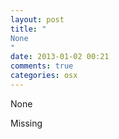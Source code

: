 ```yaml
---
layout: post
title: "
None
"
date: 2013-01-02 00:21
comments: true
categories: osx
---
```


None


Missing 

